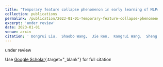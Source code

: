 ```yaml
---
title: "Temporary feature collapse phenomenon in early learning of MLPs"
collection: publications
permalink: /publication/2023-01-01-Temporary-feature-collapse-phenomenon-in-early-learning-of-MLPs
excerpt: 'under review'
date: 2023-01-01
venue: arxiv
citation: ' Dongrui Liu,  Shaobo Wang,  Jie Ren,  Kangrui Wang,  Sheng Yin,  Huiqi Deng,  Quanshi Zhang, &quot;Temporary feature collapse phenomenon in early learning of MLPs.&quot; In the proceedings of Submitted to The Eleventh International Conference on Learning Representations, 2023.'
---
```

under review

Use [Google Scholar](https://scholar.google.com/scholar?q=Temporary+feature+collapse+phenomenon+in+early+learning+of+MLPs){:target="_blank"} for full citation